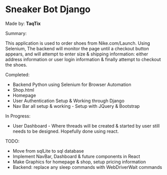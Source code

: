 # Sneaker Bot Django
Made by:
**TaqTix**


Summary:
 <p>This application is used to order shoes from Nike.com/Launch.  Using Selenium, The backend will monitor the page until a checkout button appears, and will attempt to enter size & shipping information: either address information or user login information & finally attempt to checkout the shoes.</p>
 
Completed:
<ul>
 <li>Backend Python using Selenium for Browser Automation</li>
 <li>Shop.html</li>
 <li>Homepage</li>
 <li>User Authentication Setup & Working through Django</li>
 <li>Nav Bar all setup & working - Setup with JQuery & Bootstrap</li>
</ul>
 
In Progress:
<ul>
 <li>User Dashboard - Where threads will be created & started by user still needs to be designed. Hopefully done using react.</li>
</ul>
 
 TODO:
<ul>
 <li>Move from sqlLite to sql database</li>
 <li>Implement NavBar, Dashboard & future components in React </li>
 <li>Make Graphics for homepage & shop, setup pricing information</li>
 <li>Backend: replace any sleep commands with WebDriverWait commands</li>
</ul>
